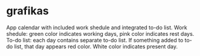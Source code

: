 # grafikas

App calendar with included work shedule and integrated to-do list.
Work shedule: green color indicates working days, pink color indicates rest days.
To-do list: each day contains separate to-do list. If something added to to-do list, that day appears red color.
White color indicates present day.
